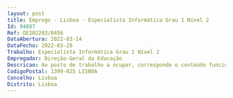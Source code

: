 ```yaml
--- 
layout: post
title: Emprego - Lisboa - Especialista Informática Grau 1 Nível 2
Id: 94887
Ref: OE202203/0456
DataAbertura: 2022-03-14
DataFecho: 2022-03-28
Trabalho: Especialista Informática Grau 1 Nível 2
Empregador: Direção-Geral da Educação
Descricao: Ao posto de trabalho a ocupar, corresponde o conteúdo funcional inerente à carreira de especialista de informática, em conformidade com o disposto no artigo 2.º da Portaria n.º 358 2002, de 3 de abril,  para apoio a tarefas de gestão dos investimentos e reformas do Plano de Recuperação e Resiliência, tendo em vista a afetação à Direção de Serviços de Planeamento e Administração Geral (DSPAG) para o desempenho de funções na Divisão de Sistemas de Informação e Infraestruturas Tecnológicas (DSIIT), consubstanciadas ao exercício das seguintes funções  a) Definir os padrões de qualidade e avaliar os impactos, organizacional e tecnológico, dos produtos digitais produzidos em projetos no âmbito do Programa de Recuperação e Resiliência  b) Realizar testes e elaborar relatórios relativos aos produtos digitais criados no âmbito do Programa de Recuperação e Resiliência c) Utilizar múltiplos sistemas audiovisuais e multimédia  d) Integrar conteúdos de Audiovisual e Multimédia  e) Monitorizar a instalação de plataformas informáticas aplicadas à Multimédia.
CodigoPostal: 1399-025 LISBOA
Concelho: Lisboa
Distrito: Lisboa
--- 
```

